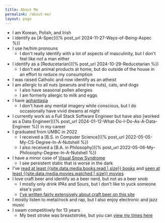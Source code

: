 ```yaml
---
title: About Me
permalink: /about-me/
layout: page
---
```


* I am Korean, Polish, and Irish
* I identify as [A-Spec]({% post_url 2024-11-27-Ways-of-Being-Aspec %})
* I use he/him pronouns
    * I don't really identify with a lot of aspects of masculinity, but I don't feel like *not* a man either
* I identify as a [Reducetarian]({% post_url 2024-10-29-Reducetarian %})
    * I don't eat animal products at home, but do outside of the house in an effort to reduce my consumption
* I was raised Catholic and now identify as an atheist
* I am allergic to all nuts (peanuts and tree nuts), cats, and dogs
    * I also have seasonal pollen allergies
    * I am formerly allergic to milk and eggs
* I have [aphantasia](https://aphantasia.com/what-is-aphantasia/)
    * I don't have any mental imagery while conscious, but I do occasionally have vivid dreams at night
* I currently work as a Full Stack Software Engineer but have also [worked as a Data Engineer]({% post_url 2024-01-12-What-Do-I-Do-As-A-Data-Engineer %}) in my career
* I graduated from UMBC in 2022
    * I received a [B.S. in Computer Science]({% post_url 2022-05-05-My-CS-Degree-In-A-Nutshell %})
    * I also received a [B.A. in Philosophy]({% post_url 2022-05-06-My-Philosophy-Degree-In-A-Nutshell %})
* I have a minor case of [Visual Snow Syndrome](https://www.visualsnowinitiative.org/learn/)
    * I see persistent static that is worse in the dark
* I've [read at least {{site.data.media.books.read | size}} books](/data/books-read) and [seen at least {{site.data.media.movies.watched | size}} movies](/data/movies)
* I love craft beer and identify as a beer nerd, but not as a beer snob
    * I mostly only drink IPAs and Sours, but I don't like to yuck someone else's yum
    * [I've written fairly extensively about craft beer on this site](/posts/all#Beer)
* I mostly listen to metal/rock and rap, but I also enjoy electronic and jazz music
* I swam competitively for 13 years
    * My best stroke was breaststroke, but you can [view my times here](/data/swimming-times)